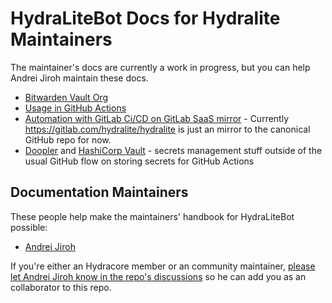 # HydraLiteBot Docs for Hydralite Maintainers

The maintainer's docs are currently a work in progress, but you can help Andrei Jiroh maintain these docs.

* [Bitwarden Vault Org](./bitwarden-org-vault.md)
* [Usage in GitHub Actions](./github-actions.md)
* [Automation with GitLab Ci/CD on GitLab SaaS mirror](./gitlab-cicd.md) - Currently <https://gitlab.com/hydralite/hydralite> is just an mirror to the canonical GitHub repo for now.
* [Doopler](./doopler.md) and [HashiCorp Vault](./hashicorp-vault.md) - secrets management stuff outside of the usual GitHub flow on storing secrets for GitHub Actions

## Documentation Maintainers

These people help make the maintainers' handbook for HydraLiteBot possible:
* [Andrei Jiroh](https://github.com/ajhalili2006)

If you're either an Hydracore member or an community maintainer, [please let Andrei Jiroh know in the repo's discussions](https://github.com/hydralitebot/hydralitebot/discussions)
so he can add you as an collaborator to this repo.
